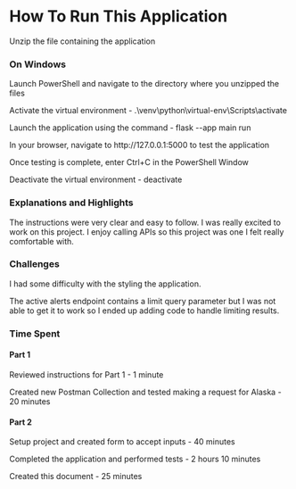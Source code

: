 # How To Run This Application
<p>Unzip the file containing the application</p>

### On Windows
<p>Launch PowerShell and navigate to the directory where you unzipped the files</p>
<p>Activate the virtual environment - .\venv\python\virtual-env\Scripts\activate</p>
<p>Launch the application using the command - flask --app main run</p>
<p>In your browser, navigate to http://127.0.0.1:5000 to test the application</p>
<p>Once testing is complete, enter Ctrl+C in the PowerShell Window</p>
<p>Deactivate the virtual environment - deactivate</p>

### Explanations and Highlights
<p>The instructions were very clear and easy to follow.  I was really excited to work on this project.
I enjoy calling APIs so this project was one I felt really comfortable with.</p>

### Challenges
<p>I had some difficulty with the styling the application.</p>
<p>The active alerts endpoint contains a limit query parameter but I was not able to get it to work so I ended up adding
code to handle limiting results.</p>

### Time Spent
#### Part 1
<p>Reviewed instructions for Part 1 - 1 minute</p>
<p>Created new Postman Collection and tested making a request for Alaska - 20 minutes</p>

#### Part 2
<p>Setup project and created form to accept inputs - 40 minutes</p>
<p>Completed the application and performed tests - 2 hours 10 minutes</p>
<p>Created this document - 25 minutes</p>
